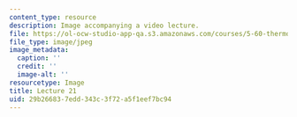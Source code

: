 ```yaml
---
content_type: resource
description: Image accompanying a video lecture.
file: https://ol-ocw-studio-app-qa.s3.amazonaws.com/courses/5-60-thermodynamics-kinetics-spring-2008/29b266837edd343c3f72a5f1eef7bc94_lec21_th.jpg
file_type: image/jpeg
image_metadata:
  caption: ''
  credit: ''
  image-alt: ''
resourcetype: Image
title: Lecture 21
uid: 29b26683-7edd-343c-3f72-a5f1eef7bc94
---
```

